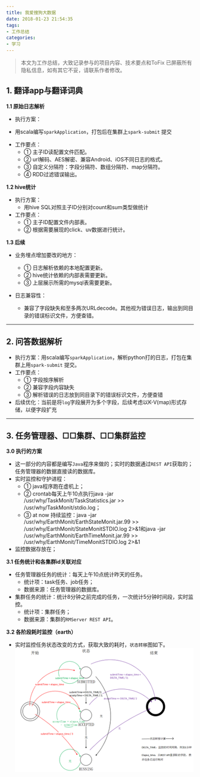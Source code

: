 ```yaml
---
title: 我爱搜狗大数据
date: 2018-01-23 21:54:35
tags:
- 工作总结
categories:
- 学习
---
```


> 本文为工作总结，大致记录参与的项目内容、技术要点和ToFix
> 已屏蔽所有隐私信息，如有其它不妥，请联系作者修改。

## 1. 翻译app与翻译词典

**1.1 原始日志解析**
- 执行方案：
+ 用scala编写`sparkApplication`，打包后在集群上`spark-submit` 提交
- 工作要点：
  + ① 主子ID读配置文件匹配。
  + ② url解码、AES解密、兼容Android、iOS不同日志的格式。
  + ③ 自定义分隔符：字段分隔符、数组分隔符、map分隔符。
  + ④ RDD过滤错误输出。

**1.2 hive统计**
- 执行方案：
  + 用hive SQL对照主子ID分别对count和sum类型做统计
- 工作要点：
  + ① 主子ID配置文件内部表。
  + ② 根据需要展现的click、uv数据进行统计。

**1.3 后续**
- 业务埋点增加要改的地方：
  + ① 日志解析依赖的本地配置更新。
  + ② hive统计依赖的内部表需要更新。
  + ③ 上层展示所需的mysql表需要更新。

- 日志兼容性：
  + 兼容了字段缺失和至多两次URLdecode。其他视为错误日志，输出到同目录的错误标识文件，方便查错。
****

## 2. 问答数据解析

- 执行方案：用scala编写`sparkApplication`，解析python打的日志，打包在集群上用`spark-submit` 提交。
- 工作要点：
  - ① 字段按序解析
  - ② 兼容字段内容缺失
  - ③ 解析错误的日志放到同目录下的错误标识文件，方便查错
- 后续优化：当前是将`log`字段展开为多个字段，后续考虑以K-V(map)形式存储，以便字段扩充
***

## 3. 任务管理器、□□集群、□□集群监控

**3.0 执行的方案**
- 这一部分的内容都是编写`Java`程序来做的；实时的数据通过`REST API`获取的；任务管理器的数据直接读的数据库。
- 实时监控和守护进程：
  + ①	java程序跑在虚机上；
  + ②	crontab每天上午10点执行java -jar /usr/why/TaskMonit/TaskStatistics.jar >> /usr/why/TaskMonit/stdio.log；
  + ③	at now 持续监控：java -jar /usr/why/EarthMonit/EarthStateMonit.jar.99 >> /usr/why/EarthMonit/StateMonitSTDIO.log 2>&1和java -jar /usr/why/EarthMonit/EarthTimeMonit.jar.99 >> /usr/why/EarthMonit/TimeMonitSTDIO.log 2>&1
- 监控数据存放在；

**3.1 任务统计和各集群id关联对应**
- 任务管理器任务的统计：每天上午10点统计昨天的任务。
  - 统计项：task任务、job任务；
  - 数据来源：任务管理器的数据库。
- 集群任务的统计：统计8分钟之前完成的任务，一次统计5分钟时间段，实时监控。
  - 统计项：集群任务；
  - 数据来源：集群的`RMServer REST API`。

**3.2 各阶段耗时监控（earth）**
- 实时监控任务状态改变的方式，获取大致的耗时，`状态转移`图如下。
![](DAG.png)
